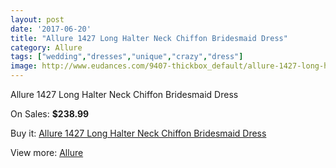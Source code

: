 ```yaml
---
layout: post
date: '2017-06-20'
title: "Allure 1427 Long Halter Neck Chiffon Bridesmaid Dress"
category: Allure 
tags: ["wedding","dresses","unique","crazy","dress"]
image: http://www.eudances.com/9407-thickbox_default/allure-1427-long-halter-neck-chiffon-bridesmaid-dress.jpg
---
```

Allure 1427 Long Halter Neck Chiffon Bridesmaid Dress

On Sales: **$238.99**
<a href="https://www.eudances.com/en/allure/3135-allure-1427-long-halter-neck-chiffon-bridesmaid-dress.html"><amp-img layout="responsive" width="600" height="600" src="//www.eudances.com/9407-thickbox_default/allure-1427-long-halter-neck-chiffon-bridesmaid-dress.jpg" alt="Allure 1427 Long Halter Neck Chiffon Bridesmaid Dress 0" /></a>
<a href="https://www.eudances.com/en/allure/3135-allure-1427-long-halter-neck-chiffon-bridesmaid-dress.html"><amp-img layout="responsive" width="600" height="600" src="//www.eudances.com/9410-thickbox_default/allure-1427-long-halter-neck-chiffon-bridesmaid-dress.jpg" alt="Allure 1427 Long Halter Neck Chiffon Bridesmaid Dress 1" /></a>
<a href="https://www.eudances.com/en/allure/3135-allure-1427-long-halter-neck-chiffon-bridesmaid-dress.html"><amp-img layout="responsive" width="600" height="600" src="//www.eudances.com/9409-thickbox_default/allure-1427-long-halter-neck-chiffon-bridesmaid-dress.jpg" alt="Allure 1427 Long Halter Neck Chiffon Bridesmaid Dress 2" /></a>
<a href="https://www.eudances.com/en/allure/3135-allure-1427-long-halter-neck-chiffon-bridesmaid-dress.html"><amp-img layout="responsive" width="600" height="600" src="//www.eudances.com/9408-thickbox_default/allure-1427-long-halter-neck-chiffon-bridesmaid-dress.jpg" alt="Allure 1427 Long Halter Neck Chiffon Bridesmaid Dress 3" /></a>

Buy it: [Allure 1427 Long Halter Neck Chiffon Bridesmaid Dress](https://www.eudances.com/en/allure/3135-allure-1427-long-halter-neck-chiffon-bridesmaid-dress.html "Allure 1427 Long Halter Neck Chiffon Bridesmaid Dress")

View more: [Allure ](https://www.eudances.com/en/53-allure "Allure ")